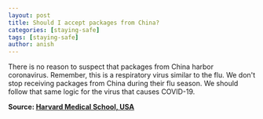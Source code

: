 ```yaml
---
layout: post
title: Should I accept packages from China?
categories: [staying-safe]
tags: [staying-safe]
author: anish
---
```


There is no reason to suspect that packages from China harbor coronavirus. Remember, this is a respiratory virus similar to the flu. We don't stop receiving packages from China during their flu season. We should follow that same logic for the virus that causes COVID-19.

**Source: [Harvard Medical School, USA](https://www.health.harvard.edu/diseases-and-conditions/covid-19-basics)**